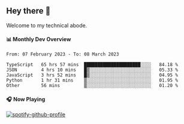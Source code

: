 ## Hey there 👋

Welcome to my technical abode.

#### 📊 Monthly Dev Overview
<!--START_SECTION:waka-->

```text
From: 07 February 2023 - To: 08 March 2023

TypeScript   65 hrs 57 mins  █████████████████████░░░░   84.18 %
JSON         4 hrs 10 mins   █▒░░░░░░░░░░░░░░░░░░░░░░░   05.33 %
JavaScript   3 hrs 52 mins   █▒░░░░░░░░░░░░░░░░░░░░░░░   04.95 %
Python       1 hr 31 mins    ▒░░░░░░░░░░░░░░░░░░░░░░░░   01.95 %
Other        56 mins         ▒░░░░░░░░░░░░░░░░░░░░░░░░   01.20 %
```

<!--END_SECTION:waka-->

#### 🎧 Now Playing

[![spotify-github-profile](https://spotify-github-profile.vercel.app/api/view?uid=james2mid&cover_image=true&theme=natemoo-re)](https://open.spotify.com/user/james2mid?si=2b3baf2b09cb499e)
